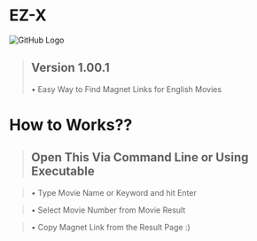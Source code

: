 # EZ-X
![GitHub Logo](https://thumbs.gfycat.com/ShyCautiousAfricanpiedkingfisher-max-1mb.gif)
> ## Version 1.00.1
> • Easy Way to Find Magnet Links for English Movies

# How to Works??

> ## Open This Via Command Line or Using Executable

> • Type Movie Name or Keyword and hit Enter 

> • Select Movie Number from Movie Result

> • Copy Magnet Link from the Result Page :)
